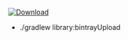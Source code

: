 [ ![Download](https://api.bintray.com/packages/gmribas/android-commons-test/android-commons-test/images/download.svg?version=0.1) ](https://bintray.com/gmribas/android-commons-test/android-commons-test/0.1/link)

- ./gradlew library:bintrayUpload